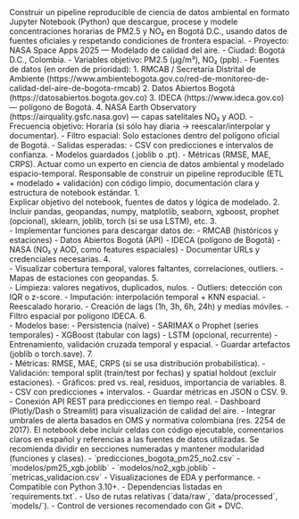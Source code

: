 <task>
Construir un pipeline reproducible de ciencia de datos ambiental en formato Jupyter Notebook (Python) que descargue, procese y modele concentraciones horarias de PM2.5 y NO₂ en Bogotá D.C., usando datos de fuentes oficiales y respetando condiciones de frontera espacial.

<context>
- Proyecto: NASA Space Apps 2025 — Modelado de calidad del aire.
- Ciudad: Bogotá D.C., Colombia.
- Variables objetivo: PM2.5 (µg/m³), NO₂ (ppb).
- Fuentes de datos (en orden de prioridad):
  1. RMCAB / Secretaría Distrital de Ambiente (https://www.ambientebogota.gov.co/red-de-monitoreo-de-calidad-del-aire-de-bogota-rmcab)
  2. Datos Abiertos Bogotá (https://datosabiertos.bogota.gov.co)
  3. IDECA (https://www.ideca.gov.co) — polígono de Bogotá.
  4. NASA Earth Observatory (https://airquality.gsfc.nasa.gov) — capas satelitales NO₂ y AOD.
- Frecuencia objetivo: Horaria (si sólo hay diaria → reescalar/interpolar y documentar).
- Filtro espacial: Solo estaciones dentro del polígono oficial de Bogotá.
- Salidas esperadas:
  - CSV con predicciones e intervalos de confianza.
  - Modelos guardados (.joblib o .pt).
  - Métricas (RMSE, MAE, CRPS).
</context>

<role>
Actuar como un experto en ciencia de datos ambiental y modelado espacio-temporal.  
Responsable de construir un pipeline reproducible (ETL + modelado + validación) con código limpio, documentación clara y estructura de notebook estándar.
</role>

<workflow>
1. <section title="Resumen inicial">
   Explicar objetivo del notebook, fuentes de datos y lógica de modelado.
2. <section title="Importar librerías">
   Incluir pandas, geopandas, numpy, matplotlib, seaborn, xgboost, prophet (opcional), sklearn, joblib, torch (si se usa LSTM), etc.
3. <section title="Descarga y carga de datos">
   - Implementar funciones para descargar datos de:
     - RMCAB (históricos y estaciones)
     - Datos Abiertos Bogotá (API)
     - IDECA (polígono de Bogotá)
     - NASA (NO₂ y AOD, como features espaciales)
   - Documentar URLs y credenciales necesarias.
4. <section title="Exploración de datos (EDA)">
   - Visualizar cobertura temporal, valores faltantes, correlaciones, outliers.
   - Mapas de estaciones con geopandas.
5. <section title="ETL y construcción de features">
   - Limpieza: valores negativos, duplicados, nulos.
   - Outliers: detección con IQR o z-score.
   - Imputación: interpolación temporal + KNN espacial.
   - Reescalado horario.
   - Creación de lags (1h, 3h, 6h, 24h) y medias móviles.
   - Filtro espacial por polígono IDECA.
6. <section title="Modelado">
   - Modelos base:
     - Persistencia (naïve)
     - SARIMAX o Prophet (series temporales)
     - XGBoost (tabular con lags)
     - LSTM (opcional, recurrente)
   - Entrenamiento, validación cruzada temporal y espacial.
   - Guardar artefactos (joblib o torch.save).
7. <section title="Evaluación">
   - Métricas: RMSE, MAE, CRPS (si se usa distribución probabilística).
   - Validación: temporal split (train/test por fechas) y spatial holdout (excluir estaciones).
   - Gráficos: pred vs. real, residuos, importancia de variables.
8. <section title="Exportación de resultados">
   - CSV con predicciones + intervalos.
   - Guardar métricas en JSON o CSV.
9. <section title="Próximos pasos operativos">
   - Conexión API REST para predicciones en tiempo real.
   - Dashboard (Plotly/Dash o Streamlit) para visualización de calidad del aire.
   - Integrar umbrales de alerta basados en OMS y normativa colombiana (res. 2254 de 2017).
</workflow>

<implementation>
El notebook debe incluir celdas con código ejecutable, comentarios claros en español y referencias a las fuentes de datos utilizadas.  
Se recomienda dividir en secciones numeradas y mantener modularidad (funciones y clases).
</implementation>

<output>
- `predicciones_bogota_pm25_no2.csv`
- `modelos/pm25_xgb.joblib`
- `modelos/no2_xgb.joblib`
- `metricas_validacion.csv`
- Visualizaciones de EDA y performance.
</output>

<reproducibility>
- Compatible con Python 3.10+.
- Dependencias listadas en `requirements.txt`.
- Uso de rutas relativas (`data/raw`, `data/processed`, `models/`).
- Control de versiones recomendado con Git + DVC.
</reproducibility>
